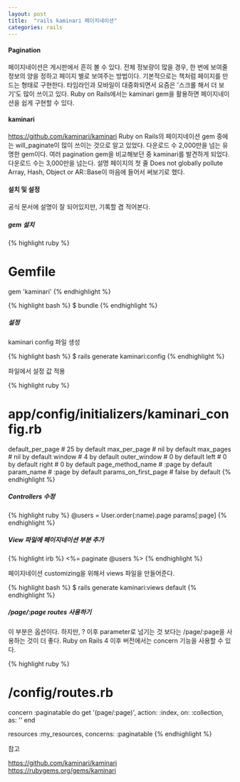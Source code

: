 ```yaml
---
layout: post
title:  "rails kaminari 페이지네이션"
categories: rails
---
```


#### Pagination

페이지네이션은 게시판에서 흔히 볼 수 있다.
전체 정보량이 많을 경우, 한 번에 보여줄 정보의 양을 정하고 페이지 별로 보여주는 방법이다.
기본적으로는 책처럼 페이지를 만드는 형태로 구현한다.
타임라인과 모바일이 대중화되면서 요즘은 '스크롤 해서 더 보기'도 많이 쓰이고 있다.
Ruby on Rails에서는 kaminari gem을 활용하면 페이지네이션을 쉽게 구현할 수 있다.

#### kaminari

<https://github.com/kaminari/kaminari>
Ruby on Rails의 페이지네이션 gem 중에는 will_paginate이 많이 쓰이는 것으로 알고 있었다.
다운로드 수 2,000만을 넘는 유명한 gem이다.
여러 pagination gem을 비교해보던 중 kaminari를 발견하게 되었다.
다운로드 수는 3,000만을 넘는다.
설명 페이지의 첫 줄 Does not globally pollute Array, Hash, Object or AR::Base이 마음에 들어서 써보기로 했다.

#### 설치 및 설정

공식 문서에 설명이 잘 되어있지만, 기록할 겸 적어본다.

##### gem 설치

{% highlight ruby %}
# Gemfile
gem 'kaminari'
{% endhighlight %}

{% highlight bash %}
$ bundle
{% endhighlight %}

##### 설정

kaminari config 파일 생성

{% highlight bash %}
$ rails generate kaminari:config
{% endhighlight %}

파일에서 설정 값 적용

{% highlight ruby %}
# app/config/initializers/kaminari_config.rb
default_per_page      # 25 by default
max_per_page          # nil by default
max_pages             # nil by default
window                # 4 by default
outer_window          # 0 by default
left                  # 0 by default
right                 # 0 by default
page_method_name      # :page by default
param_name            # :page by default
params_on_first_page  # false by default
{% endhighlight %}

##### Controllers 수정

{% highlight ruby %}
@users = User.order(:name).page params[:page]
{% endhighlight %}

##### View 파일에 페이지네이션 부분 추가

{% highlight irb %}
<%= paginate @users %>
{% endhighlight %}

페이지네이션 customizing을 위해서 views 파일을 만들어준다.

{% highlight bash %}
$ rails generate kaminari:views default
{% endhighlight %}

##### /page/:page routes 사용하기

이 부분은 옵션이다.
하지만, ? 이후 parameter로 넘기는 것 보다는 /page/:page을 사용하는 것이 더 좋다.
Ruby on Rails 4 이후 버전에서는 concern 기능을 사용할 수 있다.

{% highlight ruby %}
# /config/routes.rb
concern :paginatable do
  get '(page/:page)', action: :index, on: :collection, as: ''
end

resources :my_resources, concerns: :paginatable
{% endhighlight %}

참고

<https://github.com/kaminari/kaminari><br />
<https://rubygems.org/gems/kaminari>